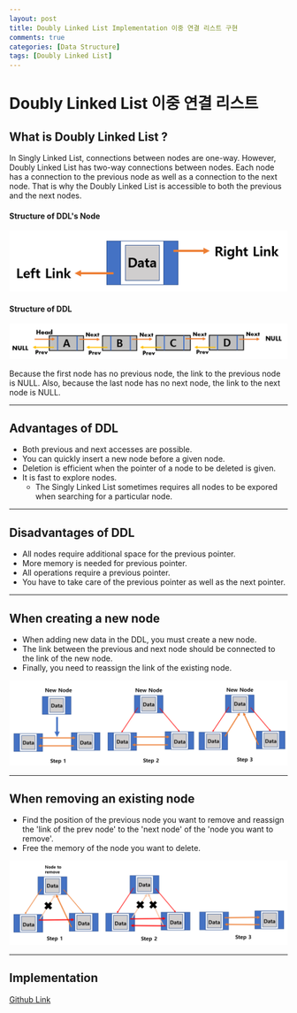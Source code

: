 ```yaml
---
layout: post
title: Doubly Linked List Implementation 이중 연결 리스트 구현
comments: true
categories: [Data Structure]
tags: [Doubly Linked List]
---
```


# Doubly Linked List 이중 연결 리스트

## What is Doubly Linked List ?

In Singly Linked List, connections between nodes are one-way. However, Doubly Linked List has two-way connections between nodes. Each node has a connection to the previous node as well as a connection to the next node. That is why the Doubly Linked List is accessible to both the previous and the next nodes.

#### Structure of DDL's Node

![screen](/public/images/DDL2.PNG)

#### Structure of DDL

![screen](/public/images/DDL3.PNG)

Because the first node has no previous node, the link to the previous node is NULL. Also, because the last node has no next node, the link to the next node is NULL.

---

## Advantages of DDL

- Both previous and next accesses are possible.
- You can quickly insert a new node before a given node.
- Deletion is efficient when the pointer of a node to be deleted is given.
- It is fast to explore nodes.
  - The Singly Linked List sometimes requires all nodes to be expored when searching for a particular node.

---

## Disadvantages of DDL

- All nodes require additional space for the previous pointer.
- More memory is needed for previous pointer.
- All operations require a previous pointer.
- You have to take care of the previous pointer as well as the next pointer.

---

## When creating a new node

- When adding new data in the DDL, you must create a new node.
- The link between the previous and next node should be connected to the link of the new node.
- Finally, you need to reassign the link of the existing node.

![screen](/public/images/DDL4.PNG)

---

## When removing an existing node

- Find the position of the previous node you want to remove and reassign the 'link of the prev node' to the 'next node' of the 'node you want to remove'.
- Free the memory of the node you want to delete.

![screen](/public/images/DDL5.PNG)

---

## Implementation

[Github Link](https://github.com/HyoSup0513/study/tree/master/Datastructure/Doubly%20Linked%20List)
